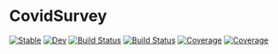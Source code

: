 # CovidSurvey

[![Stable](https://img.shields.io/badge/docs-stable-blue.svg)](https://andreaskoher.github.io/CovidSurvey.jl/stable)
[![Dev](https://img.shields.io/badge/docs-dev-blue.svg)](https://andreaskoher.github.io/CovidSurvey.jl/dev)
[![Build Status](https://travis-ci.com/andreaskoher/CovidSurvey.jl.svg?branch=master)](https://travis-ci.com/andreaskoher/CovidSurvey.jl)
[![Build Status](https://ci.appveyor.com/api/projects/status/github/andreaskoher/CovidSurvey.jl?svg=true)](https://ci.appveyor.com/project/andreaskoher/CovidSurvey-jl)
[![Coverage](https://codecov.io/gh/andreaskoher/CovidSurvey.jl/branch/master/graph/badge.svg)](https://codecov.io/gh/andreaskoher/CovidSurvey.jl)
[![Coverage](https://coveralls.io/repos/github/andreaskoher/CovidSurvey.jl/badge.svg?branch=master)](https://coveralls.io/github/andreaskoher/CovidSurvey.jl?branch=master)
